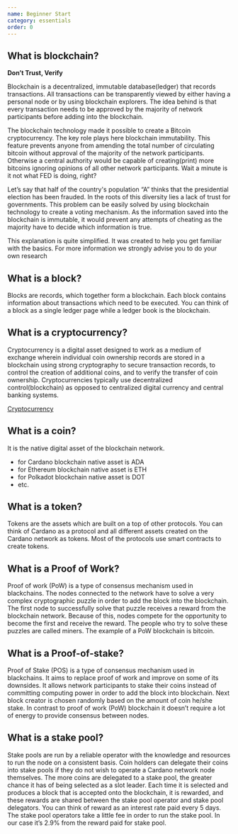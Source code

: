 ```yaml
---
name: Beginner Start
category: essentials
order: 0
---
```


## What is blockchain?

**Don’t Trust, Verify**

Blockchain is a decentralized, immutable database(ledger) that records transactions. All transactions can be transparently viewed by either having a personal node or by using blockchain explorers. 
The idea behind is that every transaction needs to be approved by the majority of network participants before adding into the blockchain.

The blockchain technology made it possible to create a Bitcoin cryptocurrency. The key role plays here blockchain immutability. This feature prevents anyone from amending the total number of circulating bitcoin without approval of the majority of the network participants. Otherwise a central authority would be capable of creating(print) more bitcoins ignoring opinions of all other network participants. Wait a minute is it not what FED is doing, right?

Let’s say that half of the country's population “A” thinks that the presidential election has been frauded. In the roots of this diversity lies a lack of trust for governments. This problem can be easily solved by using blockchain technology to create a voting mechanism. As the information saved into the blockchain is immutable, it would prevent any attempts of cheating as the majority have to decide which information is true.

This explanation is quite simplified. It was created to help you get familiar with the basics. For more information we strongly advise you to do your own research 

## What is a block?

Blocks are records, which together form a blockchain. Each block contains information about transactions which need to be executed. You can think of a block as a single ledger page while a ledger book is the blockchain. 

## What is a cryptocurrency?

Cryptocurrency is a digital asset designed to work as a medium of exchange wherein individual coin ownership records are stored in a blockchain using strong cryptography to secure transaction records, to control the creation of additional coins, and to verify the transfer of coin ownership. Cryptocurrencies typically use decentralized control(blockchain) as opposed to centralized digital currency and central banking systems.

[Cryptocurrency](https://en.wikipedia.org/wiki/Cryptocurrency)

## What is a coin?

It is the native digital asset of the blockchain network. 
- for Cardano blockchain native asset is ADA
- for Ethereum blockchain native asset is ETH
- for Polkadot blockchain native asset is DOT
- etc.

## What is a token?

Tokens are the assets which are built on a top of other protocols. You can think of Cardano as a protocol and all different assets created on the Cardano network as tokens. Most of the protocols use smart contracts to create tokens.

## What is a Proof of Work?

Proof of work (PoW) is a type of consensus mechanism used in blackchains. The nodes connected to the network have to solve a very complex cryptographic puzzle in order to add the block into the blockchain. The first node to successfully solve that puzzle receives a reward from the blockchain network. Because of this, nodes compete for the opportunity to become the first and receive the reward. The people who try to solve these puzzles are called miners. The example of a PoW blockchain is bitcoin. 

## What is a Proof-of-stake?

Proof of Stake (POS) is a type of consensus mechanism used in blackchains. It aims to replace proof of work and improve on some of its downsides. It allows network participants to stake their coins instead of committing computing power in order to add the block into blockchain. Next block creator is chosen randomly based on the amount of coin he/she stake. In contrast to proof of work (PoW) blockchain it doesn’t require a lot of energy to provide consensus between nodes. 

## What is a stake pool?

Stake pools are run by a reliable operator with the knowledge and resources to run the node on a consistent basis. Coin holders can delegate their coins into stake pools if they do not wish to operate a Cardano network node themselves.
The more coins are delegated to a stake pool, the greater chance it has of being selected as a slot leader. Each time it is selected and produces a block that is accepted onto the blockchain, it is rewarded, and these rewards are shared between the stake pool operator and stake pool delegators. You can think of reward as an interest rate paid every 5 days. 
The stake pool operators take a little fee in order to run the stake pool. In our case it’s 2.9% from the reward paid for stake pool.
